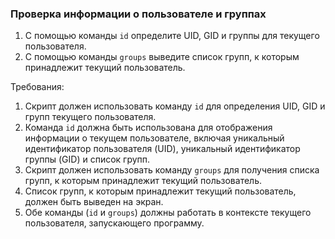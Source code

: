 
### Проверка информации о пользователе и группах

1. С помощью команды `id` определите UID, GID и группы для текущего пользователя.
2. С помощью команды `groups` выведите список групп, к которым принадлежит текущий пользователь.

Требования:
1. Скрипт должен использовать команду `id` для определения UID, GID и групп текущего пользователя.
2. Команда `id` должна быть использована для отображения информации о текущем пользователе, включая уникальный идентификатор пользователя (UID), уникальный идентификатор группы (GID) и список групп.
3. Скрипт должен использовать команду `groups` для получения списка групп, к которым принадлежит текущий пользователь.
4. Список групп, к которым принадлежит текущий пользователь, должен быть выведен на экран.
5. Обе команды (`id` и `groups`) должны работать в контексте текущего пользователя, запускающего программу.